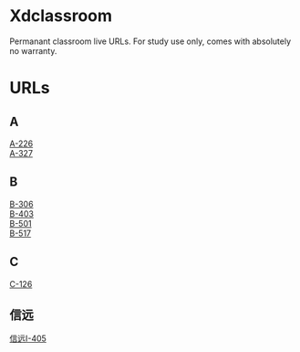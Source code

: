 # Xdclassroom
Permanant classroom live URLs. For study use only, comes with absolutely no warranty.

# URLs
## A
[A-226](http://newesxidian.chaoxing.com/threepart/index-alihls.html?info=%7B%22type%22%3A%221%22%2C%22videoPath%22%3A%7B%22pptVideo%22%3A%22http%3A%2F%2Fhlsvtdu10.xidian.edu.cn%3A80%2Flive%2Fpag%2F202.117.115.50%2F7302%2F008933%2F0%2FMAIN%2FTCP%2Fplaylist.m3u8%22%2C%22studentFull%22%3A%22http%3A%2F%2Fhlsvtdu10.xidian.edu.cn%3A80%2Flive%2Fpag%2F202.117.115.50%2F7302%2F008935%2F0%2FMAIN%2FTCP%2Fplaylist.m3u8%22%2C%22teacherFull%22%3A%22http%3A%2F%2Fhlsvtdu10.xidian.edu.cn%3A80%2Flive%2Fpag%2F202.117.115.50%2F7302%2F008931%2F0%2FMAIN%2FTCP%2Fplaylist.m3u8%22%2C%22teacherTrack%22%3A%22http%3A%2F%2Fhlsvtdu10.xidian.edu.cn%3A80%2Flive%2Fpag%2F202.117.115.50%2F7302%2F008932%2F0%2FMAIN%2FTCP%2Fplaylist.m3u8%22%7D%7D) <br>
[A-327](http://newesxidian.chaoxing.com/threepart/index-alihls.html?info=%7B%22type%22%3A%221%22%2C%22videoPath%22%3A%7B%22studentFull%22%3A%22http%3A%2F%2Fhlsvtdu3.xidian.edu.cn%3A80%2Flive%2Fpag%2F202.117.115.50%2F7302%2F009067%2F0%2FMAIN%2FTCP%2Fplaylist.m3u8%22%2C%22teacherFull%22%3A%22http%3A%2F%2Fhlsvtdu3.xidian.edu.cn%3A80%2Flive%2Fpag%2F202.117.115.50%2F7302%2F009063%2F0%2FMAIN%2FTCP%2Fplaylist.m3u8%22%2C%22teacherTrack%22%3A%22http%3A%2F%2Fhlsvtdu3.xidian.edu.cn%3A80%2Flive%2Fpag%2F202.117.115.50%2F7302%2F009064%2F0%2FMAIN%2FTCP%2Fplaylist.m3u8%22%2C%22pptVideo%22%3A%22http%3A%2F%2Fhlsvtdu3.xidian.edu.cn%3A80%2Flive%2Fpag%2F202.117.115.50%2F7302%2F009065%2F0%2FMAIN%2FTCP%2Fplaylist.m3u8%22%7D%7D) <br>

## B
[B-306](http://newesxidian.chaoxing.com/threepart/index-alihls.html?info=%7B%22type%22%3A%221%22%2C%22videoPath%22%3A%7B%22teacherFull%22%3A%22http%3A%2F%2F202.117.115.53%3A8092%2Fpag%2F202.117.115.50%2F7302%2F009490%2F0%2FMAIN%2FTCP%2Flive.m3u8%22%2C%22teacherTrack%22%3A%22http%3A%2F%2F202.117.115.53%3A8092%2Fpag%2F202.117.115.50%2F7302%2F009491%2F0%2FMAIN%2FTCP%2Flive.m3u8%22%2C%22pptVideo%22%3A%22http%3A%2F%2F202.117.115.53%3A8092%2Fpag%2F202.117.115.50%2F7302%2F009492%2F0%2FMAIN%2FTCP%2Flive.m3u8%22%2C%22studentFull%22%3A%22http%3A%2F%2F202.117.115.53%3A8092%2Fpag%2F202.117.115.50%2F7302%2F009494%2F0%2FMAIN%2FTCP%2Flive.m3u8%22%7D%7D) <br>
[B-403](http://newesxidian.chaoxing.com/threepart/index-alihls.html?info=%7B%22type%22%3A%221%22%2C%22videoPath%22%3A%7B%22teacherTrack%22%3A%22http%3A%2F%2Fhlsvtdu3.xidian.edu.cn%3A80%2Flive%2Fpag%2F202.117.115.50%2F7302%2F009536%2F0%2FMAIN%2FTCP%2Fplaylist.m3u8%22%2C%22teacherFull%22%3A%22http%3A%2F%2Fhlsvtdu3.xidian.edu.cn%3A80%2Flive%2Fpag%2F202.117.115.50%2F7302%2F009537%2F0%2FMAIN%2FTCP%2Fplaylist.m3u8%22%2C%22pptVideo%22%3A%22http%3A%2F%2Fhlsvtdu3.xidian.edu.cn%3A80%2Flive%2Fpag%2F202.117.115.50%2F7302%2F009538%2F0%2FMAIN%2FTCP%2Fplaylist.m3u8%22%2C%22studentFull%22%3A%22http%3A%2F%2Fhlsvtdu3.xidian.edu.cn%3A80%2Flive%2Fpag%2F202.117.115.50%2F7302%2F009540%2F0%2FMAIN%2FTCP%2Fplaylist.m3u8%22%7D%7D) <br>
[B-501](http://newesxidian.chaoxing.com/threepart/index-alihls.html?info=%7B%22type%22%3A%221%22%2C%22videoPath%22%3A%7B%22teacherTrack%22%3A%22http%3A%2F%2Fhlsvtdu7.xidian.edu.cn%3A80%2Flive%2Fpag%2F202.117.115.50%2F7302%2F009713%2F0%2FMAIN%2FTCP%2Fplaylist.m3u8%22%2C%22pptVideo%22%3A%22http%3A%2F%2Fhlsvtdu7.xidian.edu.cn%3A80%2Flive%2Fpag%2F202.117.115.50%2F7302%2F009714%2F0%2FMAIN%2FTCP%2Fplaylist.m3u8%22%2C%22studentFull%22%3A%22http%3A%2F%2Fhlsvtdu7.xidian.edu.cn%3A80%2Flive%2Fpag%2F202.117.115.50%2F7302%2F009716%2F0%2FMAIN%2FTCP%2Fplaylist.m3u8%22%2C%22teacherFull%22%3A%22http%3A%2F%2Fhlsvtdu7.xidian.edu.cn%3A80%2Flive%2Fpag%2F202.117.115.50%2F7302%2F009712%2F0%2FMAIN%2FTCP%2Fplaylist.m3u8%22%7D%7D) <br>
[B-517](http://newesxidian.chaoxing.com/threepart/index-alihls.html?info=%7B%22type%22%3A%221%22%2C%22videoPath%22%3A%7B%22teacherFull%22%3A%22http%3A%2F%2Fhlsvtdu5.xidian.edu.cn%3A80%2Flive%2Fpag%2F202.117.115.50%2F7302%2F009567%2F0%2FMAIN%2FTCP%2Fplaylist.m3u8%22%2C%22teacherTrack%22%3A%22http%3A%2F%2Fhlsvtdu5.xidian.edu.cn%3A80%2Flive%2Fpag%2F202.117.115.50%2F7302%2F009568%2F0%2FMAIN%2FTCP%2Fplaylist.m3u8%22%2C%22pptVideo%22%3A%22http%3A%2F%2Fhlsvtdu5.xidian.edu.cn%3A80%2Flive%2Fpag%2F202.117.115.50%2F7302%2F009569%2F0%2FMAIN%2FTCP%2Fplaylist.m3u8%22%2C%22studentFull%22%3A%22http%3A%2F%2Fhlsvtdu5.xidian.edu.cn%3A80%2Flive%2Fpag%2F202.117.115.50%2F7302%2F009571%2F0%2FMAIN%2FTCP%2Fplaylist.m3u8%22%7D%7D) <br>

## C
[C-126](http://newesxidian.chaoxing.com/threepart/index-alihls.html?info=%7B%22type%22%3A%221%22%2C%22videoPath%22%3A%7B%22studentFull%22%3A%22http%3A%2F%2Fhlsvtdu8.xidian.edu.cn%3A80%2Flive%2Fpag%2F202.117.115.50%2F7302%2F008202%2F0%2FMAIN%2FTCP%2Fplaylist.m3u8%22%2C%22teacherTrack%22%3A%22http%3A%2F%2Fhlsvtdu8.xidian.edu.cn%3A80%2Flive%2Fpag%2F202.117.115.50%2F7302%2F008199%2F0%2FMAIN%2FTCP%2Fplaylist.m3u8%22%2C%22pptVideo%22%3A%22http%3A%2F%2Fhlsvtdu8.xidian.edu.cn%3A80%2Flive%2Fpag%2F202.117.115.50%2F7302%2F008200%2F0%2FMAIN%2FTCP%2Fplaylist.m3u8%22%2C%22teacherFull%22%3A%22http%3A%2F%2Fhlsvtdu8.xidian.edu.cn%3A80%2Flive%2Fpag%2F202.117.115.50%2F7302%2F008198%2F0%2FMAIN%2FTCP%2Fplaylist.m3u8%22%7D%7D) <br>

## 信远
[信远I-405](http://newesxidian.chaoxing.com/threepart/index-alihls.html?info=%7B%22type%22%3A%221%22%2C%22videoPath%22%3A%7B%22teacherFull%22%3A%22http%3A%2F%2Fhlsvtdu10.xidian.edu.cn%3A80%2Flive%2Fpag%2F202.117.115.50%2F7302%2F008362%2F0%2FMAIN%2FTCP%2Fplaylist.m3u8%22%2C%22pptVideo%22%3A%22http%3A%2F%2Fhlsvtdu10.xidian.edu.cn%3A80%2Flive%2Fpag%2F202.117.115.50%2F7302%2F008363%2F0%2FMAIN%2FTCP%2Fplaylist.m3u8%22%2C%22studentFull%22%3A%22http%3A%2F%2Fhlsvtdu10.xidian.edu.cn%3A80%2Flive%2Fpag%2F202.117.115.50%2F7302%2F008365%2F0%2FMAIN%2FTCP%2Fplaylist.m3u8%22%2C%22teacherTrack%22%3A%22http%3A%2F%2Fhlsvtdu10.xidian.edu.cn%3A80%2Flive%2Fpag%2F202.117.115.50%2F7302%2F008361%2F0%2FMAIN%2FTCP%2Fplaylist.m3u8%22%7D%7D) <br>
